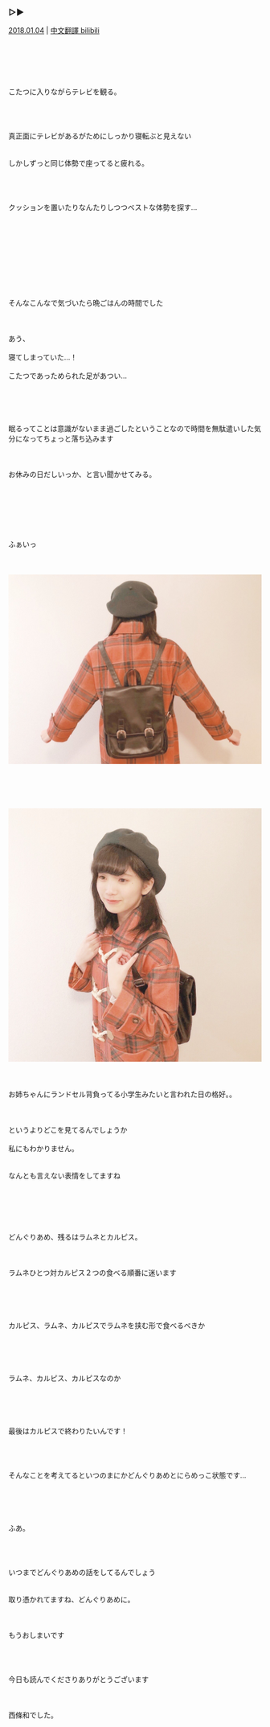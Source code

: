 ### ▷▶︎  
[2018.01.04](http://blog.nanabunnonijyuuni.com/s/n227/diary/detail/174?ima=2551&cd=blog) | [中文翻譯 bilibili](https://www.bilibili.com/read/cv4972746)  
<br><br><br><br><br><br>
こたつに入りながらテレビを観る。  
<br><br><br><br>
真正面にテレビがあるがためにしっかり寝転ぶと見えない  
<br><br>
しかしずっと同じ体勢で座ってると疲れる。  
<br><br><br><br>
クッションを置いたりなんたりしつつベストな体勢を探す…  
<br><br><br><br><br><br><br><br><br><br>
そんなこんなで気づいたら晩ごはんの時間でした  
<br><br><br>
あう、  
<br>
寝てしまっていた…！  
<br>
こたつであっためられた足があつい…  
<br><br><br><br><br>
眠るってことは意識がないまま過ごしたということなので時間を無駄遣いした気分になってちょっと落ち込みます  
<br><br><br>
お休みの日だしいっか、と言い聞かせてみる。  
<br><br><br><br><br><br><br>
ふぁいっ  
<br><br><br>
![20180104_Blog_Nagomi_#1](../../../../../Album/Backup/Blog/Nagomi/Jan2018/20180104_Blog_Nagomi_%231.JPG)  
<br><br><br><br><br>
![20180104_Blog_Nagomi_#2](../../../../../Album/Backup/Blog/Nagomi/Jan2018/20180104_Blog_Nagomi_%232.JPG)  
<br><br><br>
お姉ちゃんにランドセル背負ってる小学生みたいと言われた日の格好。。  
<br><br><br>
というよりどこを見てるんでしょうか  
<br>
私にもわかりません。  
<br><br>
なんとも言えない表情をしてますね  
<br><br><br><br><br><br>
どんぐりあめ、残るはラムネとカルピス。  
<br><br><br>
ラムネひとつ対カルピス２つの食べる順番に迷います  
<br><br><br><br><br>
カルピス、ラムネ、カルピスでラムネを挟む形で食べるべきか  
<br><br><br><br><br>
ラムネ、カルピス、カルピスなのか  
<br><br><br><br><br>
最後はカルピスで終わりたいんです！  
<br><br><br><br>
そんなことを考えてるといつのまにかどんぐりあめとにらめっこ状態です…  
<br><br><br><br><br>
ふあ。  
<br><br><br><br>
いつまでどんぐりあめの話をしてるんでしょう  
<br><br>
取り憑かれてますね、どんぐりあめに。  
<br><br><br>
もうおしまいです  
<br><br><br><br>
今日も読んでくださりありがとうございます  
<br><br><br>
西條和でした。
